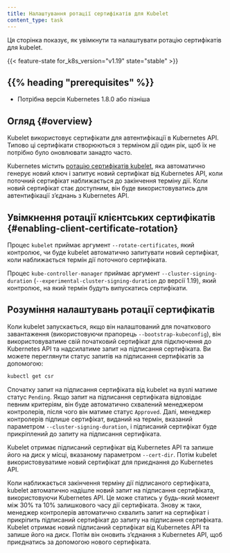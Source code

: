 ```yaml
---
title: Налаштування ротації сертифікатів для Kubelet
content_type: task
---
```


<!-- overview -->
Ця сторінка показує, як увімкнути та налаштувати ротацію сертифікатів для kubelet.

{{< feature-state for_k8s_version="v1.19" state="stable" >}}

## {{% heading "prerequisites" %}}

* Потрібна версія Kubernetes 1.8.0 або пізніша

<!-- steps -->

## Огляд {#overview}

Kubelet використовує сертифікати для автентифікації в Kubernetes API. Типово ці сертифікати створюються з терміном дії один рік, щоб їх не потрібно було оновлювати занадто часто.

Kubernetes містить [ротацію сертифікатів kubelet](/docs/reference/access-authn-authz/kubelet-tls-bootstrapping/), яка автоматично генерує новий ключ і запитує новий сертифікат від Kubernetes API, коли поточний сертифікат наближається до закінчення терміну дії. Коли новий сертифікат стає доступним, він буде використовуватись для автентифікації зʼєднань з Kubernetes API.

## Увімкнення ротації клієнтських сертифікатів {#enabling-client-certificate-rotation}

Процес `kubelet` приймає аргумент `--rotate-certificates`, який контролює, чи буде kubelet автоматично запитувати новий сертифікат, коли наближається термін дії поточного сертифіката.

Процес `kube-controller-manager` приймає аргумент `--cluster-signing-duration` (`--experimental-cluster-signing-duration` до версії 1.19), який контролює, на який термін будуть випускатись сертифікати.

## Розуміння налаштувань ротації сертифікатів

Коли kubelet запускається, якщо він налаштований для початкового завантаження (використовуючи прапорець `--bootstrap-kubeconfig`), він використовуватиме свій початковий сертифікат для підключення до Kubernetes API та надсилатиме запит на підписання сертифіката. Ви можете переглянути статус запитів на підписання сертифікатів за допомогою:

```sh
kubectl get csr
```

Спочатку запит на підписання сертифіката від kubelet на вузлі матиме статус `Pending`. Якщо запит на підписання сертифіката відповідає певним критеріям, він буде автоматично схвалений менеджером контролерів, після чого він матиме статус `Approved`. Далі, менеджер контролерів підпише сертифікат, виданий на термін, вказаний параметром `--cluster-signing-duration`, і підписаний сертифікат буде прикріплений до запиту на підписання сертифіката.

Kubelet отримає підписаний сертифікат від Kubernetes API та запише його на диск у місці, вказаному параметром `--cert-dir`. Потім kubelet використовуватиме новий сертифікат для приєднання до Kubernetes API.

Коли наближається закінчення терміну дії підписаного сертифіката, kubelet автоматично надішле новий запит на підписання сертифіката, використовуючи Kubernetes API. Це може статись у будь-який момент між 30% та 10% залишкового часу дії сертифіката. Знову ж таки, менеджер контролерів автоматично схвалить запит на сертифікат і прикріпить підписаний сертифікат до запиту на підписання сертифіката. Kubelet отримає новий підписаний сертифікат від Kubernetes API та запише його на диск. Потім він оновить зʼєднання з Kubernetes API, щоб приєднатись за допомогою нового сертифіката.

